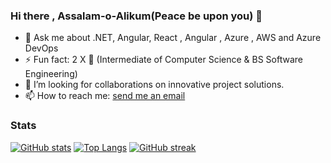 ### Hi there , Assalam-o-Alikum(Peace be upon you) 👋

- 💬 Ask me about .NET, Angular, React , Angular , Azure , AWS and Azure DevOps
- ⚡ Fun fact: 2 X 🥇 (Intermediate of Computer Science & BS Software Engineering)
- 👯 I’m looking for collaborations on innovative project solutions.
- 📫 How to reach me: <a href="mailto:shafiqkhuidad@hotmail.com">send me an email</a>


### Stats
[![GitHub stats](https://github-readme-stats.vercel.app/api?username=mshafiqmk&hide=stars&?count_private=true&show_icons=true&theme=radical&rank_icon=github)](https://github.com/anuraghazra/github-readme-stats)
[![Top Langs](https://github-readme-stats.vercel.app/api/top-langs/?username=mshafiqmk&layout=compact&theme=radical )](https://github.com/anuraghazra/github-readme-stats)
[![GitHub streak](https://github-readme-streak-stats.herokuapp.com?user=mshafiqmk&theme=radical)](https://git.io/streak-stats)
